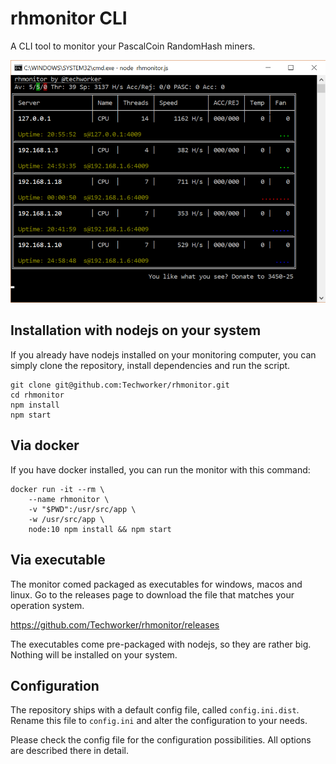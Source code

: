 # rhmonitor CLI

A CLI tool to monitor your PascalCoin RandomHash miners.

![RandomHash monitor](https://raw.githubusercontent.com/Techworker/rhmonitor/master/rhmonitor.png)

## Installation with nodejs on your system

If you already have nodejs installed on your monitoring computer, you can
simply clone the repository, install dependencies and run the script.

```
git clone git@github.com:Techworker/rhmonitor.git
cd rhmonitor
npm install
npm start
```

## Via docker

If you have docker installed, you can run the monitor with this command:

```
docker run -it --rm \
    --name rhmonitor \
    -v "$PWD":/usr/src/app \
    -w /usr/src/app \
    node:10 npm install && npm start
```

## Via executable

The monitor comed packaged as executables for windows, macos and linux. Go to
the releases page to download the file that matches your operation system. 

https://github.com/Techworker/rhmonitor/releases

The executables come pre-packaged with nodejs, so they are rather big. Nothing
will be installed on your system.

## Configuration

The repository ships with a default config file, called `config.ini.dist`. 
Rename this file to `config.ini` and alter the configuration to your needs.

Please check the config file for the configuration possibilities. All options
are described there in detail.

